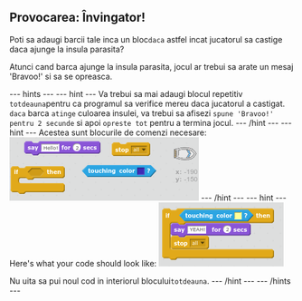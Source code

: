 ## Provocarea: Învingator!

Poti sa adaugi barcii tale inca un bloc`daca` astfel incat jucatorul sa castige daca ajunge la insula parasita?

Atunci cand barca ajunge la insula parasita, jocul ar trebui sa arate un mesaj 'Bravoo!' si sa se opreasca.

\--- hints \--- \--- hint \--- Va trebui sa mai adaugi blocul repetitiv `totdeauna`pentru ca programul sa verifice mereu daca jucatorul a castigat. `daca` barca `atinge` culoarea insulei, va trebui sa afisezi `spune 'Bravoo!' pentru 2 secunde` si apoi `opreste tot` pentru a termina jocul. \--- /hint \--- \--- hint \--- Acestea sunt blocurile de comenzi necesare: ![screenshot](images/boat-win-blocks.png) \--- /hint \--- \--- hint \--- Here's what your code should look like: ![captură de ecran](images/boat-win-code.png)

Nu uita sa pui noul cod in interiorul blocului`totdeauna`. \--- /hint \--- \--- /hints \---